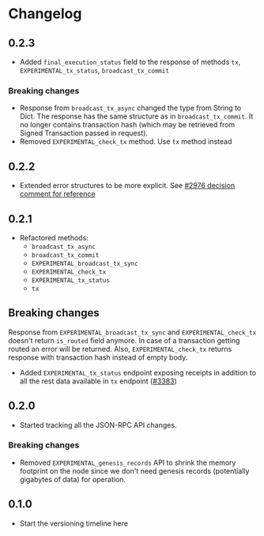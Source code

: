 # Changelog

## 0.2.3

* Added `final_execution_status` field to the response of methods `tx`, `EXPERIMENTAL_tx_status`, `broadcast_tx_commit`

### Breaking changes

* Response from `broadcast_tx_async` changed the type from String to Dict.
  The response has the same structure as in `broadcast_tx_commit`.
  It no longer contains transaction hash (which may be retrieved from Signed Transaction passed in request).
* Removed `EXPERIMENTAL_check_tx` method. Use `tx` method instead

## 0.2.2

* Extended error structures to be more explicit. See [#2976 decision comment for reference](https://github.com/near/nearcore/issues/2976#issuecomment-865834617)

## 0.2.1

* Refactored methods:
  * `broadcast_tx_async`
  * `broadcast_tx_commit`
  * `EXPERIMENTAL_broadcast_tx_sync`
  * `EXPERIMENTAL_check_tx`
  * `EXPERIMENTAL_tx_status`
  * `tx`

## Breaking changes

Response from `EXPERIMENTAL_broadcast_tx_sync` and `EXPERIMENTAL_check_tx` doesn't return `is_routed` 
field anymore. In case of a transaction getting routed an error will be returned. Also, `EXPERIMENTAL_check_tx` 
returns response with transaction hash instead of empty body.

* Added `EXPERIMENTAL_tx_status` endpoint exposing receipts in addition to all
  the rest data available in `tx` endpoint
  ([#3383](https://github.com/nearprotocol/nearcore/pull/3383))

## 0.2.0

* Started tracking all the JSON-RPC API changes.

### Breaking changes

* Removed `EXPERIMENTAL_genesis_records` API to shrink the memory footprint on
  the node since we don't need genesis records (potentially gigabytes of data)
  for operation.

## 0.1.0

* Start the versioning timeline here
